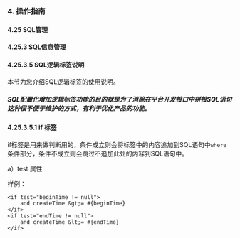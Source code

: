 ### 4. 操作指南

#### 4.25 SQL管理

#### 4.25.3 SQL信息管理

#### 4.25.3.5 SQL逻辑标签说明

本节为您介绍SQL逻辑标签的使用说明。

##### SQL配置化增加逻辑标签功能的目的就是为了消除在平台开发接口中拼接SQL语句这种很不便于维护的方式，有利于优化产品的功能。

#### 4.25.3.5.1 if 标签

if标签是用来做判断用的，条件成立则会将标签中的内容追加到SQL语句中` where `条件部分，条件不成立则会跳过不追加此处的内容到SQL语句中。

a）test 属性

样例：

```
<if test="beginTime != null">
    and createTime &gt;= #{beginTime}
</if>
<if test="endTime != null">
    and createTime &lt;= #{endTime}
</if>
```
